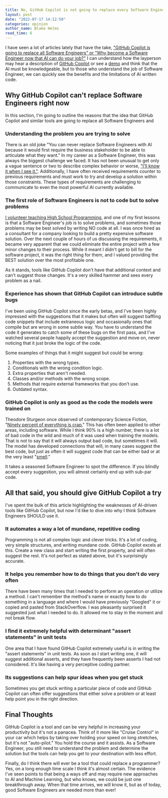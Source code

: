 ```yaml
---
title: No, GitHub Copilot is not going to replace every Software Engineer
layout: post
date: "2022-07-17 14:12:50"
categories: opinion
author_name: Blake Helms
read_time: 6
---
```

I have seen a lot of articles lately that have the take, ["GitHub Copilot is going to replace all Software Engineers" or "Why become a Software Engineer now that AI can do your job?"]("https://medium.com/data-driven-fiction/dear-developers-thank-you-for-github-copilot-also-youre-fired-c73b65e3565f)  I can understand how the layperson may hear a description of [GitHub Copilot](https://github.com/features/copilot) or see a [demo](https://www.youtube.com/watch?v=edSZh-tpTIk) and think that the AI must be knowledgeable, but to those who understand the job of Software Engineer, we can quickly see the benefits and the limitations of AI written code.

## Why GitHub Copilot can't replace Software Engineers right now
In this section, I'm going to outline the reasons that the idea that GitHub Copilot and similar tools are going to replace all Software Engineers and 

### Understanding the problem you are trying to solve
There is an old joke "You can never replace Software Engineers with AI because it would first require the business stakeholder to be able to articulate what they want." In my career as a Software Engineer, this was always the biggest challenge we faced. It has not been unusual to get only a vague sentence or two to describe complex behavior or worse, ["I'll know it when I see it."](https://en.wikipedia.org/wiki/Duck_test#Elephant_test). Additionally, I have often received requirements counter to previous requirements and must work to try and develop a solution within those constraints. These types of requirements are challenging to communicate to even the most powerful AI currently available.

### The first role of Software Engineers is not to code but to solve problems
[I volunteer teaching High School Programming](https://www.microsoft.com/en-us/teals), and one of my first lessons is that a Software Engineer's job is to solve problems, and sometimes those problems may be best solved by writing NO code at all. I was once hired as a consultant for a company looking to build a pretty expensive software solution. Over the next couple of hours of us discussing the requirements, it became very apparent that we could eliminate the entire project with a few minor changes to their process. While it meant I didn't get to bill for the software project, it was the right thing for them, and I valued providing the BEST solution over the most profitable one.

As it stands, tools like GitHub Copilot don't have that additional context and can't suggest those changes. It's a very skilled hammer and sees every problem as a nail.

### Experience has shown that GitHub Copilot can introduce subtle bugs
I've been using GitHub Copilot since the early betas, and I've been highly impressed with the suggestions that it makes but often will suggest baffling code snippets that include extraneous logic and occasionally ones that compile but are wrong in some subtle way. You have to understand the code it generates to catch some of these bugs on the first pass, and I've watched several people happily accept the suggestion and move on, never noticing that it just broke the logic of the code.

Some examples of things that it might suggest but could be wrong:
1. Properties with the wrong types.
2. Conditionals with the wrong condition logic.
3. Extra properties that aren't needed.
4. Classes and/or methods with the wrong scope.
5. Methods that require external frameworks that you don't use.
6. Outdated syntax.

### GitHub Copilot is only as good as the code the models were trained on
Theodore Sturgeon once observed of contemporary Science Fiction, "[Ninety percent of everything is crap.](https://en.wikipedia.org/wiki/Sturgeon%27s_law)" This has often been applied to other areas, including software. While I think 90% is a high number, there is a lot of bad code in the wild and much of it was used when training the models. That is not to say that it will always output bad code, but sometimes it will. The model has developed connections that will, in many cases suggest the best code, but just as often it will suggest code that can be either bad or at the very least "[smell](https://en.wikipedia.org/wiki/Code_smell)."

It takes a seasoned Software Engineer to spot the difference. If you blindly accept every suggestion, you will almost certainly end up with sub-par code.

## All that said, you should give GitHub Copilot a try
I've spent the bulk of this article highlighting the weaknesses of AI-driven tools like GitHub Copilot, but now I'd like to dive into why I think Software Engineers SHOULD use it.

### It automates a way a lot of mundane, repetitive coding
Programming is not all complex logic and clever tricks. It's a lot of coding, very simple structures, and writing mundane code. GitHub Copilot excels at this. Create a new class and start writing the first property, and will often suggest the rest. It's not perfect as stated above, but it's surprisingly accurate.

### It helps you remember how to do things that you don't do very often
There have been many times that I needed to perform an operation or utilize a method. I can't remember the method's name or exactly how to do something in a language and where I would have previously "Googled" it or copied and pasted from StackOverflow. I was pleasantly surprised it suggested just what I needed to do. It allowed me to stay in the moment and not break flow.

### I find it extremely helpful with determinant "assert statements" in unit tests
One area that I have found GitHub Copilot extremely useful is in writing the "assert statements" in unit tests. As soon as I start writing one, it will suggest additional asserts, and they have frequently been asserts I had not considered. It's like having a very perceptive coding partner.

### Its suggestions can help spur ideas when you get stuck
Sometimes you get stuck writing a particular piece of code and GitHub Copilot can often offer suggestions that either solve a problem or at least help point you in the right direction.

## Final Thoughts
GitHub Copilot is a tool and can be very helpful in increasing your productivity but it's not a panacea. Think of it more like "Cruise Control" in your car which helps by taking over holding your speed on long stretches, but it's not "auto-pilot." You hold the course and it assists. As a Software Engineer, you still need to understand the problem and determine the solution but the tools can help you get to your destination with less effort.

Finally, do I think there will ever be a tool that could replace a programmer? Yes, on a long enough time scale I think it's almost certain. The evidence I've seen points to that being a ways off and may require new approaches to AI and Machine Learning, but who knows, we could be just one breakthrough away. When that time arrives, we will know it, but as of today, good Software Engineers are needed more than ever!
